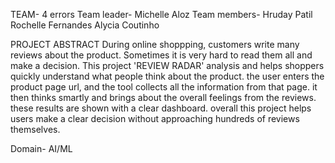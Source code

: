TEAM- 4 errors
Team leader- Michelle Aloz
Team members- Hruday Patil
              Rochelle Fernandes
              Alycia Coutinho

PROJECT ABSTRACT
During online shoppping, customers write many reviews about the product. Sometimes it is very hard to read them all and make a decision. This project 'REVIEW RADAR'
analysis and helps shoppers quickly understand what people think about the product. the user enters the product page url, and the tool collects all the information from
that page. it then thinks smartly and brings about the overall feelings from the reviews. these results are shown with a clear dashboard. overall this project 
helps users make a clear decision without approaching hundreds of reviews themselves.

Domain- AI/ML
